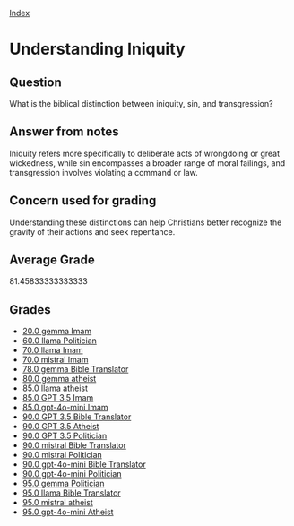 
[Index](../../index.md)
# Understanding Iniquity
## Question
What is the biblical distinction between iniquity, sin, and transgression?

## Answer from notes
Iniquity refers more specifically to deliberate acts of wrongdoing or great wickedness, while sin encompasses a broader range of moral failings, and transgression involves violating a command or law.

## Concern used for grading
Understanding these distinctions can help Christians better recognize the gravity of their actions and seek repentance.

## Average Grade
81.45833333333333

## Grades
 * [20.0 gemma Imam](../answers/gemma_Imam/Understanding_Iniquity.md)
 * [60.0 llama Politician](../answers/llama_Politician/Understanding_Iniquity.md)
 * [70.0 llama Imam](../answers/llama_Imam/Understanding_Iniquity.md)
 * [70.0 mistral Imam](../answers/mistral_Imam/Understanding_Iniquity.md)
 * [78.0 gemma Bible Translator](../answers/gemma_Bible_Translator/Understanding_Iniquity.md)
 * [80.0 gemma atheist](../answers/gemma_atheist/Understanding_Iniquity.md)
 * [85.0 llama atheist](../answers/llama_atheist/Understanding_Iniquity.md)
 * [85.0 GPT 3.5 Imam](../answers/GPT_3.5_Imam/Understanding_Iniquity.md)
 * [85.0 gpt-4o-mini Imam](../answers/gpt-4o-mini_Imam/Understanding_Iniquity.md)
 * [90.0 GPT 3.5 Bible Translator](../answers/GPT_3.5_Bible_Translator/Understanding_Iniquity.md)
 * [90.0 GPT 3.5 Atheist](../answers/GPT_3.5_Atheist/Understanding_Iniquity.md)
 * [90.0 GPT 3.5 Politician](../answers/GPT_3.5_Politician/Understanding_Iniquity.md)
 * [90.0 mistral Bible Translator](../answers/mistral_Bible_Translator/Understanding_Iniquity.md)
 * [90.0 mistral Politician](../answers/mistral_Politician/Understanding_Iniquity.md)
 * [90.0 gpt-4o-mini Bible Translator](../answers/gpt-4o-mini_Bible_Translator/Understanding_Iniquity.md)
 * [90.0 gpt-4o-mini Politician](../answers/gpt-4o-mini_Politician/Understanding_Iniquity.md)
 * [95.0 gemma Politician](../answers/gemma_Politician/Understanding_Iniquity.md)
 * [95.0 llama Bible Translator](../answers/llama_Bible_Translator/Understanding_Iniquity.md)
 * [95.0 mistral atheist](../answers/mistral_atheist/Understanding_Iniquity.md)
 * [95.0 gpt-4o-mini Atheist](../answers/gpt-4o-mini_Atheist/Understanding_Iniquity.md)
